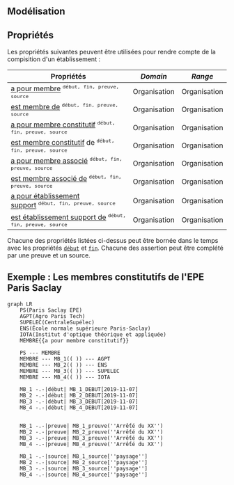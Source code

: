 ## Modélisation

## Propriétés

Les propriétés suivantes peuvent être utilisées pour rendre compte de la compisition d'un établissement :

| Propriétés | *Domain* | *Range* |
| --- | --- | --- |
| [a pour membre](Propriétés/a%20pour%20membre.md) <sup>`début, fin, preuve, source`</sup> | Organisation | Organisation |
| [est membre de](Propriétés/est%20membre%20de.md) <sup>`début, fin, preuve, source`</sup> | Organisation | Organisation |
| [a pour membre constitutif](Propriétés/a%20pour%20membre%20constitutif.md) <sup>`début, fin, preuve, source`</sup> | Organisation | Organisation |
| [est membre constitutif](Propriétés/est%20membre%20constitutif.md) de <sup>`début, fin, preuve, source`</sup> | Organisation | Organisation |
| [a pour membre associé](Propriétés/a%20pour%20membre%20associé.md) <sup>`début, fin, preuve, source`</sup> | Organisation | Organisation |
| [est membre associé de](Propriétés/est%20membre%20associé%20de.md) <sup>`début, fin, preuve, source`</sup> | Organisation | Organisation |
| [a pour établissement support](Propriétés/a%20pour%20établissement%20support.md) <sup>`début, fin, preuve, source`</sup> | Organisation | Organisation |
| [est établissement support de](Propriétés/est%20établissement%20support%20de.md) <sup>`début, fin, preuve, source`</sup> | Organisation | Organisation |

Chacune des propriétés listées ci-dessus peut être bornée dans le temps avec les propriétés [`début`](Propriétés/début.md) et [`fin`](Propriétés/fin.md). Chacune des assertion peut être complété par une preuve et un source.

## Exemple : Les membres constitutifs de l'EPE Paris Saclay


```mermaid
graph LR
    PS(Paris Saclay EPE)
    AGPT(Agro Paris Tech)
    SUPELEC(CentraleSupélec)
    ENS(École normale supérieure Paris-Saclay)
    IOTA(Institut d'optique théorique et appliquée)
    MEMBRE{{a pour membre constitutif}}
    
    PS --- MEMBRE 
    MEMBRE --- MB_1(( )) --- AGPT
    MEMBRE --- MB_2(( )) --- ENS
    MEMBRE --- MB_3(( )) --- SUPELEC
    MEMBRE --- MB_4(( )) --- IOTA

    MB_1 -.-|début| MB_1_DEBUT[2019-11-07]
    MB_2 -.-|début| MB_2_DEBUT[2019-11-07]
    MB_3 -.-|début| MB_3_DEBUT[2019-11-07]
    MB_4 -.-|début| MB_4_DEBUT[2019-11-07]


    MB_1 -.-|preuve| MB_1_preuve(''Arrếté du XX'')
    MB_2 -.-|preuve| MB_2_preuve(''Arrếté du XX'')
    MB_3 -.-|preuve| MB_3_preuve(''Arrếté du XX'')
    MB_4 -.-|preuve| MB_4_preuve(''Arrếté du XX'')
    
    MB_1 -.-|source| MB_1_source[''paysage'']
    MB_2 -.-|source| MB_2_source[''paysage'']
    MB_3 -.-|source| MB_3_source[''paysage'']
    MB_4 -.-|source| MB_4_source[''paysage'']
```